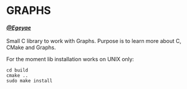 # GRAPHS
#### _[@Egeyae](https://github.com/Egeyae)_

Small C library to work with Graphs. Purpose is to learn more about C, CMake and Graphs.

For the moment lib installation works on UNIX only:
```
cd build
cmake ..
sudo make install
```
